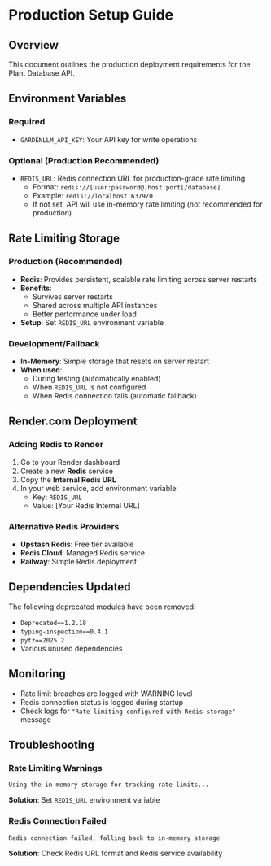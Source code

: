 # Production Setup Guide

## Overview
This document outlines the production deployment requirements for the Plant Database API.

## Environment Variables

### Required
- `GARDENLLM_API_KEY`: Your API key for write operations

### Optional (Production Recommended)
- `REDIS_URL`: Redis connection URL for production-grade rate limiting
  - Format: `redis://[user:password@]host:port[/database]`
  - Example: `redis://localhost:6379/0`
  - If not set, API will use in-memory rate limiting (not recommended for production)

## Rate Limiting Storage

### Production (Recommended)
- **Redis**: Provides persistent, scalable rate limiting across server restarts
- **Benefits**: 
  - Survives server restarts
  - Shared across multiple API instances
  - Better performance under load
- **Setup**: Set `REDIS_URL` environment variable

### Development/Fallback
- **In-Memory**: Simple storage that resets on server restart
- **When used**: 
  - During testing (automatically enabled)
  - When `REDIS_URL` is not configured
  - When Redis connection fails (automatic fallback)

## Render.com Deployment

### Adding Redis to Render
1. Go to your Render dashboard
2. Create a new **Redis** service
3. Copy the **Internal Redis URL** 
4. In your web service, add environment variable:
   - Key: `REDIS_URL`
   - Value: [Your Redis Internal URL]

### Alternative Redis Providers
- **Upstash Redis**: Free tier available
- **Redis Cloud**: Managed Redis service
- **Railway**: Simple Redis deployment

## Dependencies Updated
The following deprecated modules have been removed:
- `Deprecated==1.2.18`
- `typing-inspection==0.4.1`
- `pytz==2025.2`
- Various unused dependencies

## Monitoring
- Rate limit breaches are logged with WARNING level
- Redis connection status is logged during startup
- Check logs for `"Rate limiting configured with Redis storage"` message

## Troubleshooting

### Rate Limiting Warnings
```
Using the in-memory storage for tracking rate limits...
```
**Solution**: Set `REDIS_URL` environment variable

### Redis Connection Failed
```
Redis connection failed, falling back to in-memory storage
```
**Solution**: Check Redis URL format and Redis service availability 